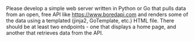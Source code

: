 Please develop a simple web server written in Python or Go that pulls data from an open, free API like https://www.boredapi.com and renders some of the data using a templated (jinja2, GoTemplate, etc.) HTML file. There should be at least two endpoints -  one that displays a home page, and another that retrieves data from the API. 